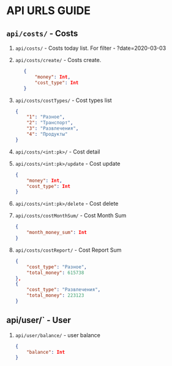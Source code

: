 # API URLS GUIDE

## `api/costs/` - Costs

1. `api/costs/` - Costs today list. For filter - ?date=2020-03-03 

2. `api/costs/create/` - Costs create. 

     ```json
        {
            "money": Int,
            "cost_type": Int
        }
     ```

3. `api/costs/costTypes/` - Cost types list 

   ```json
   {
       "1": "Разное",
       "2": "Транспорт",
       "3": "Развлечения",
       "4": "Продукты"
   }
   ```

4. `api/costs/<int:pk>/` - Cost detail 

5. `api/costs/<int:pk>/update` - Cost update 

   ```json
   {
       "money": Int,
       "cost_type": Int
   }
   ```

6. `api/costs/<int:pk>/delete` - Cost delete 

7. `api/costs/costMonthSum/` - Cost Month Sum 

   ```json
   {
       "month_money_sum": Int
   }
   ```

8. `api/costs/costReport/` - Cost Report Sum 

   ```json
   {
       "cost_type": "Разное",
       "total_money": 615738
   },
   {
       "cost_type": "Развлечения",
       "total_money": 223123
   }
   ```

## api/user/` - User

1. `api/user/balance/` - user balance

   ```json
   {
       "balance": Int
   }
   ```



